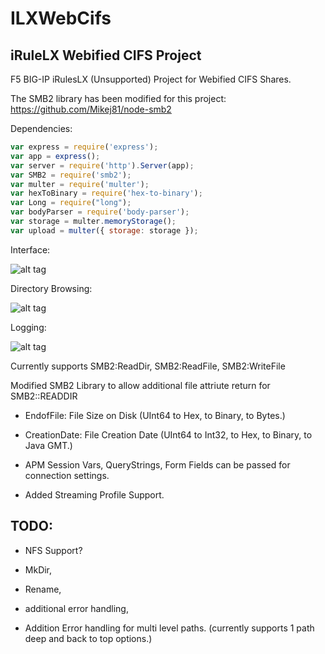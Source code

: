 # ILXWebCifs
## iRuleLX Webified CIFS Project

F5 BIG-IP iRulesLX (Unsupported) Project for Webified CIFS Shares.

The SMB2 library has been modified for this project: https://github.com/Mikej81/node-smb2

Dependencies:

```javascript
var express = require('express');
var app = express();
var server = require('http').Server(app);
var SMB2 = require('smb2');
var multer = require('multer');
var hexToBinary = require('hex-to-binary');
var Long = require("long");
var bodyParser = require('body-parser');
var storage = multer.memoryStorage();
var upload = multer({ storage: storage });
```

Interface:

![alt tag](http://i.imgur.com/M447vvdl.png)

Directory Browsing:

![alt tag](http://i.imgur.com/isXT1Ckl.png)

Logging:

![alt tag](http://i.imgur.com/u3QnVO6l.png)

Currently supports SMB2:ReadDir, SMB2:ReadFile, SMB2:WriteFile

Modified SMB2 Library to allow additional file attriute return for SMB2::READDIR

* EndofFile: File Size on Disk (UInt64 to Hex, to Binary, to Bytes.)

* CreationDate: File Creation Date (UInt64 to Int32, to Hex, to Binary, to Java GMT.)

* APM Session Vars, QueryStrings, Form Fields can be passed for connection settings.

* Added Streaming Profile Support.

## TODO:
* NFS Support?

* MkDir, 

* Rename, 

* additional error handling, 

* Addition Error handling for multi level paths. (currently supports 1 path deep and back to top options.)
